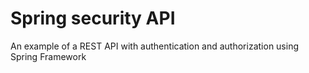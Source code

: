 # Spring security API
An example of a REST API with authentication and authorization using Spring Framework
